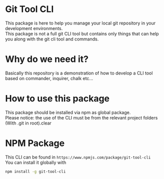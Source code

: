 # Git Tool CLI
This package is here to help you manage your local git repository in your development environments.<br>
This package is not a full git CLI tool but contains only things that can help you along with the git cli tool and commands.

# Why do we need it?
Basically this repository is a demonstration of how to develop a CLI tool based on commander, inquirer,  chalk etc...

# How to use this package
This package should be installed via npm as global package.<br>
Please notice: the use of the CLI must be from the relevant project folders (With .git in root).clear

# NPM Package
This CLI can be found in ```https://www.npmjs.com/package/git-tool-cli```<br>
You can install it globally with 
```bash
npm install -g git-tool-cli
```